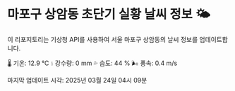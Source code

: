 
# 마포구 상암동 초단기 실황 날씨 정보 🌤️

이 리포지토리는 기상청 API를 사용하여 서울 마포구 상암동의 날씨 정보를 업데이트합니다. 

🌡️ 기온: 12.9 ℃
💧 강수량: 0 mm
💦 습도: 44 %
🌬️ 풍속: 0.4 m/s

마지막 업데이트 시각: 2025년 03월 24일 04시 09분    
